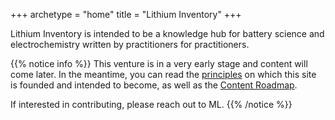 +++
archetype = "home"
title = "Lithium Inventory"
+++

Lithium Inventory is intended to be a knowledge hub for battery science and electrochemistry written by practitioners for practitioners.

{{% notice info %}}
This venture is in a very early stage and content will come later. In the meantime, you can read the [principles](/more/principles) on which this site is founded and intended to become, as well as the [Content Roadmap](/more/content-roadmap).

If interested in contributing, please reach out to ML.
{{% /notice %}}
